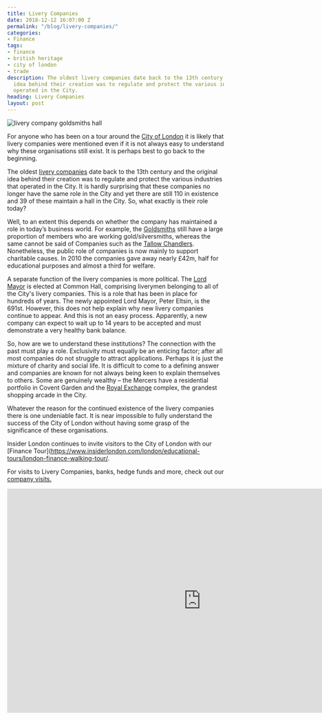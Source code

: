 ```yaml
---
title: Livery Companies
date: 2018-12-12 16:07:00 Z
permalink: "/blog/livery-companies/"
categories:
- Finance
tags:
- finance
- british heritage
- city of london
- trade
description: The oldest livery companies date back to the 13th century and the original
  idea behind their creation was to regulate and protect the various industries that
  operated in the City.
heading: Livery Companies
layout: post
---
```


![livery company goldsmiths hall](/uploads/goldsmiths%20hall.jpg)

For anyone who has been on a tour around the [City of London](https://www.cityoflondon.gov.uk/Pages/default.aspx) it is likely that livery companies were mentioned even if it is not always easy to understand why these organisations still exist.  It is perhaps best to go back to the beginning.



The oldest [livery companies](http://www.liverycompanies.info/) date back to the 13th century and the original idea behind their creation was to regulate and protect the various industries that operated in the City.  It is hardly surprising that these companies no longer have the same role in the City and yet there are still 110 in existence and 39 of these maintain a hall in the City.  So, what exactly is their role today?



Well, to an extent this depends on whether the company has maintained a role in today’s business world.  For example, the [Goldsmiths](https://www.thegoldsmiths.co.uk/) still have a large proportion of members who are working gold/silversmiths, whereas the same cannot be said of Companies such as the [Tallow Chandlers](https://www.tallowchandlers.org/).  Nonetheless, the public role of companies is now mainly to support charitable causes.  In 2010 the companies gave away nearly £42m, half for educational purposes and almost a third for welfare.



A separate function of the livery companies is more political.  The [Lord Mayor](https://www.cityoflondon.gov.uk/about-the-city/the-lord-mayor/Pages/default.aspx) is elected at Common Hall, comprising liverymen belonging to all of the City's livery companies.  This is a role that has been in place for hundreds of years.  The newly appointed Lord Mayor, Peter Eltsin, is the 691st.  However, this does not help explain why new livery companies continue to appear.  And this is not an easy process.  Apparently, a new company can expect to wait up to 14 years to be accepted and must demonstrate a very healthy bank balance.



So, how are we to understand these institutions?  The connection with the past must play a role.  Exclusivity must equally be an enticing factor; after all most companies do not struggle to attract applications.  Perhaps it is just the mixture of charity and social life.  It is difficult to come to a defining answer and companies are known for not always being keen to explain themselves to others.  Some are genuinely wealthy – the Mercers have a residential portfolio in Covent Garden and the [Royal Exchange](http://www.theroyalexchange.co.uk/) complex, the grandest shopping arcade in the City.



Whatever the reason for the continued existence of the livery companies there is one undeniable fact.  It is near impossible to fully understand the success of the City of London without having some grasp of the significance of these organisations.



Insider London continues to invite visitors to the City of London with our [Finance Tour](https://www.insiderlondon.com/london/educational-tours/london-finance-walking-tour/.

For visits to Livery Companies, banks, hedge funds and more, check out our [company visits.](https://www.insiderlondon.com/london/company-visits/) 

<iframe width="900" height="520" src="https://www.youtube.com/embed/qSBSKGxP-3E" frameborder="0" allow="accelerometer; autoplay; encrypted-media; gyroscope; picture-in-picture" allowfullscreen></iframe>
